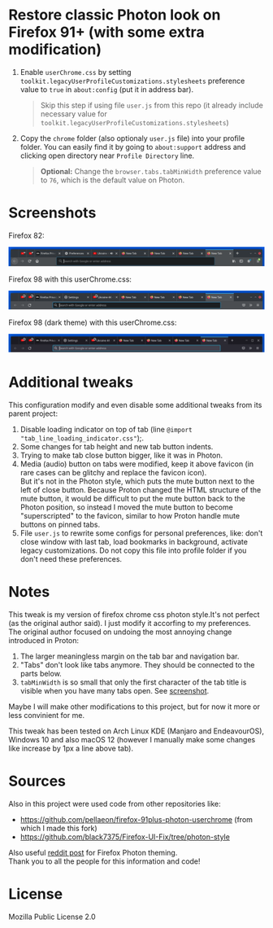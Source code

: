 # Restore classic Photon look on Firefox 91+ (with some extra modification)

1. Enable `userChrome.css` by setting `toolkit.legacyUserProfileCustomizations.stylesheets` preference value to `true` in `about:config` (put it in address bar). 
    > Skip this step if using file `user.js` from this repo (it already include necessary value for `toolkit.legacyUserProfileCustomizations.stylesheets`)
2. Copy the `chrome` folder (also optionaly `user.js` file) into your profile folder. You can easily find it by going to `about:support` address and clicking open directory near `Profile Directory` line.
    > **Optional:** Change the `browser.tabs.tabMinWidth` preference value to `76`, which is the default value on Photon.

# Screenshots

Firefox 82:

![Firefox 82](https://raw.githubusercontent.com/makzef/firefox-photon-userchrome/master/screenshots/firefox_82.png)

Firefox 98 with this userChrome.css:

![Firefox 98 with this userChrome.css](https://raw.githubusercontent.com/makzef/firefox-photon-userchrome/master/screenshots/tweaked_firefox_98.png)

Firefox 98 (dark theme) with this userChrome.css:

![Firefox 98 (dark theme) with this userChrome.css](https://raw.githubusercontent.com/makzef/firefox-photon-userchrome/master/screenshots/tweaked_firefox_98_dark.png)

# Additional tweaks

This configuration modify and even disable some additional tweaks from its parent project:

1. Disable loading indicator on top of tab (line `@import "tab_line_loading_indicator.css"`);.
2. Some changes for tab height and new tab button indents.
3. Trying to make tab close button bigger, like it was in Photon.
4. Media (audio) button on tabs were modified, keep it above favicon (in rare cases can be glitchy and replace the favicon icon).  
But it's not in the Photon style, which puts the mute button next to the left of close button. Because Proton changed the HTML structure of the mute button, it would be difficult to put the mute button back to the Photon position, so instead I moved the mute button to become "superscripted" to the favicon, similar to how Proton handle mute buttons on pinned tabs.
5. File `user.js` to rewrite some configs for personal preferences, like: don't close window with last tab, load bookmarks in background, activate legacy customizations. Do not copy this file into profile folder if you don't need these preferences.

# Notes


This tweak is my version of firefox chrome css photon style.It's not perfect (as the original author said). I just modify it accorfing to my preferences.  
The original author focused on undoing the most annoying change introduced in Proton:

1. The larger meaningless margin on the tab bar and navigation bar.
2. "Tabs" don't look like tabs anymore. They should be connected to the parts below.
3. `tabMinWidth` is so small that only the first character of the tab title is visible when you have many tabs open. See [screenshot](https://github.com/pellaeon/firefox-91plus-photon-userchrome/blob/master/screenshots/Firefox%2091-minwidth50.png).

Maybe I will make other modifications to this project, but for now it more or less convinient for me.

This tweak has been tested on Arch Linux KDE (Manjaro and EndeavourOS), Windows 10 and also macOS 12 (however I manually make some changes like increase by 1px a line above tab). 

# Sources
Also in this project were used code from other repositories like:
*  https://github.com/pellaeon/firefox-91plus-photon-userchrome (from which I made this fork)
* https://github.com/black7375/Firefox-UI-Fix/tree/photon-style

Also useful [reddit post](https://www.reddit.com/r/firefox/comments/p3udv4/firefox_91_proton_feedback_megathread/) for Firefox Photon theming.  
Thank you to all the people for this information and code! 

# License

Mozilla Public License 2.0
